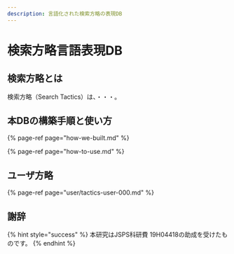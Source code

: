 ```yaml
---
description: 言語化された検索方略の表現DB
---
```


# 検索方略言語表現DB

## 検索方略とは

検索方略（Search Tactics）は、・・・。

## 本DBの構築手順と使い方

{% page-ref page="how-we-built.md" %}

{% page-ref page="how-to-use.md" %}

## ユーザ方略

{% page-ref page="user/tactics-user-000.md" %}

## 謝辞

{% hint style="success" %}
本研究はJSPS科研費 19H04418の助成を受けたものです。
{% endhint %}

